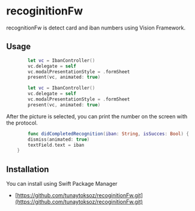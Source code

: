 # recoginitionFw
recognitionFw is detect card and iban numbers using Vision Framework. 

## Usage

```swift
        let vc = IbanController()
        vc.delegate = self
        vc.modalPresentationStyle = .formSheet
        present(vc, animated: true)
```


```swift
        let vc = IbanController()
        vc.delegate = self
        vc.modalPresentationStyle = .formSheet
        present(vc, animated: true)
```

After the picture is selected, you can print the number on the screen with the protocol.

```swift
        func didCompletedRecognition(iban: String, isSucces: Bool) {
        dismiss(animated: true)
        textField.text = iban
    }
```
## Installation

You can install using Swift Package Manager 

* [https://github.com/tunaytoksoz/recoginitionFw.git](https://github.com/tunaytoksoz/recoginitionFw.git)

